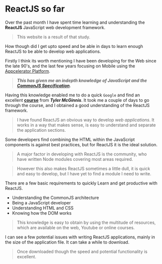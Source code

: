 # ReactJS so far

Over the past month I have spent time learning and understanding the **ReactJS** JavaScript web development framework.

> This website is a result of that study.

How though did I get upto speed and be able in days to learn enough ReactJS to be able to develop web applications.

Firstly I think its worth mentioning I have been developing for the Web since the late 90's, and the last few years focusing on Mobile using the [Appcelerator Platform](http://www.appcelerator.com).

> ***This has given me an indepth knowledge of JavaScript and the [CommonJS Specification](http://www.commonjs.org/).***

Having this knowledge enabled me to do a quick `Google` and find an excellent [**course**](https://reacttraining.com/online/react-fundamentals) from ***Tyler McGinnis***. It took me a couple of days to go through the course, and I obtained a good understanding of the ReactJS framework.

> I have found ReactJS an obvious way to develop *web applications*. It works in a way that makes sense, is easy to understand and separate the application sections.

Some developers find combining the HTML within the JavaScript components is against best practices, but for ReactJS it is the ideal solution.

> A major factor in developing with ReactJS is the community, who have written Node modules covering most areas required.

> However this also makes ReactJS sometimes a little dull, it is quick and easy to develop, but I have yet to find a module I need to write.

There are a few basic requirements to quickly Learn and get productive with ReactJS.

*  Understanding the CommonJS architecture
*  Being a JavaScript developer
*  Understanding HTML and CSS
*  Knowing how the DOM works

> This knowledge is easy to obtain by using the multitude of resources, which are available on the web, Youtube or online courses.

I can see a few potential issues with writing ReactJS applications, mainly in the size of the application file. It can take a while to download.

> Once downloaded though the speed and potential functionality is excellent.


